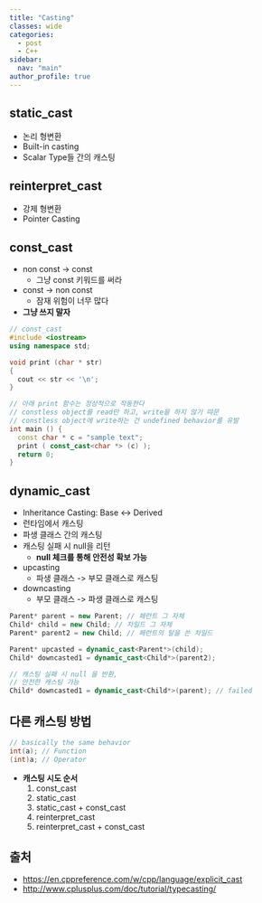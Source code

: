 ```yaml
---
title: "Casting"
classes: wide
categories: 
  - post
  - C++
sidebar:
  nav: "main"
author_profile: true
---
```


## static_cast
* 논리 형변환
* Built-in casting
* Scalar Type들 간의 캐스팅

## reinterpret_cast
* 강제 형변환
* Pointer Casting

## const_cast
* non const -> const
    * 그냥 const 키워드를 써라
* const -> non const
    * 잠재 위험이 너무 많다
* **그냥 쓰지 말자**

```c++
// const_cast
#include <iostream>
using namespace std;

void print (char * str)
{
  cout << str << '\n';
}

// 아래 print 함수는 정상적으로 작동한다 
// constless object를 read만 하고, write을 하지 않기 땨문
// constless object에 write하는 건 undefined behavior를 유발
int main () {
  const char * c = "sample text";
  print ( const_cast<char *> (c) );
  return 0;
}
```

## dynamic_cast
* Inheritance Casting: Base <-> Derived
* 런타임에서 캐스팅
* 파생 클래스 간의 캐스팅
* 캐스팅 실패 시 null을 리턴
  * **null 체크를 통해 안전성 확보 가능**
* upcasting
  * 파생 클래스 -> 부모 클래스로 캐스팅
* downcasting
  * 부모 클래스 -> 파생 클래스로 캐스팅

```c++
Parent* parent = new Parent; // 페런트 그 자체
Child* child = new Child; // 차일드 그 자체
Parent* parent2 = new Child; // 페런트의 탈을 쓴 차일드

Parent* upcasted = dynamic_cast<Parent*>(child);
Child* downcasted1 = dynamic_cast<Child*>(parent2);

// 캐스팅 실패 시 null 을 반환,
// 안전한 캐스팅 가능
Child* downcasted1 = dynamic_cast<Child*>(parent); // failed
```

## 다른 캐스팅 방법

```c++
// basically the same behavior
int(a); // Function
(int)a; // Operator
```
* **캐스팅 시도 순서**
    1. const_cast 
    2. static_cast 
    3. static_cast + const_cast 
    4. reinterpret_cast 
    5. reinterpret_cast  + const_cast 

## 출처
* <https://en.cppreference.com/w/cpp/language/explicit_cast>
* <http://www.cplusplus.com/doc/tutorial/typecasting/>